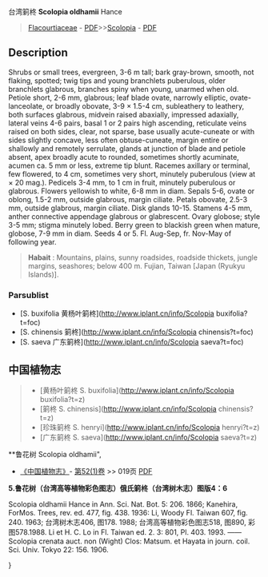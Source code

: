 台湾箣柊 **Scolopia oldhamii** Hance

> [Flacourtiaceae](http://www.iplant.cn/info/Flacourtiaceae?t=foc) - [PDF](http://www.iplant.cn/foc/pdf/Flacourtiaceae.pdf)>>[Scolopia](http://www.iplant.cn/info/Scolopia?t=foc) - [PDF](http://www.iplant.cn/foc/pdf/Scolopia.pdf)

## Description

Shrubs or small trees, evergreen, 3-6 m tall; bark gray-brown, smooth, not flaking, spotted; twig tips and young branchlets puberulous, older branchlets glabrous, branches spiny when young, unarmed when old. Petiole short, 2-6 mm, glabrous; leaf blade ovate, narrowly elliptic, ovate-lanceolate, or broadly obovate, 3-9 × 1.5-4 cm, subleathery to leathery, both surfaces glabrous, midvein raised abaxially, impressed adaxially, lateral veins 4-6 pairs, basal 1 or 2 pairs high ascending, reticulate veins raised on both sides, clear, not sparse, base usually acute-cuneate or with sides slightly concave, less often obtuse-cuneate, margin entire or shallowly and remotely serrulate, glands at junction of blade and petiole absent, apex broadly acute to rounded, sometimes shortly acuminate, acumen ca. 5 mm or less, extreme tip blunt. Racemes axillary or terminal, few flowered, to 4 cm, sometimes very short, minutely puberulous (view at × 20 mag.). Pedicels 3-4 mm, to 1 cm in fruit, minutely puberulous or glabrous. Flowers yellowish to white, 6-8 mm in diam. Sepals 5-6, ovate or oblong, 1.5-2 mm, outside glabrous, margin ciliate. Petals obovate, 2.5-3 mm, outside glabrous, margin ciliate. Disk glands 10-15. Stamens 4-5 mm, anther connective appendage glabrous or glabrescent. Ovary globose; style 3-5 mm; stigma minutely lobed. Berry green to blackish green when mature, globose, 7-9 mm in diam. Seeds 4 or 5. Fl. Aug-Sep, fr. Nov-May of following year.


> **Habait** : 
> Mountains, plains, sunny roadsides, roadside thickets, jungle margins, seashores; below 400 m. Fujian, Taiwan [Japan (Ryukyu Islands)].

### Parsublist

* [S.  buxifolia  黄杨叶箣柊](http://www.iplant.cn/info/Scolopia buxifolia?t=foc)
* [S.  chinensis  箣柊](http://www.iplant.cn/info/Scolopia chinensis?t=foc)
* [S.  saeva  广东箣柊](http://www.iplant.cn/info/Scolopia saeva?t=foc)


## 中国植物志

> * [黄杨叶箣柊  S.  buxifolia](http://www.iplant.cn/info/Scolopia buxifolia?t=z)
> * [箣柊  S.  chinensis](http://www.iplant.cn/info/Scolopia chinensis?t=z)
> * [珍珠箣柊  S.  henryi](http://www.iplant.cn/info/Scolopia henryi?t=z)
> * [广东箣柊  S.  saeva](http://www.iplant.cn/info/Scolopia saeva?t=z)


**鲁花树 Scolopia oldhamii",


* [《中国植物志》](http://www.iplant.cn/frps)- [第52(1)卷](http://www.iplant.cn/frps/vol/52(1)) >> 019页 [PDF](http://www.iplant.cn/frps/pdf/52(1)/019a.PDF)

**5.鲁花树（台湾高等植物彩色图志）俄氏箣柊（台湾树木志）图版4：6**

Scolopia oldhamii Hance in Ann. Sci. Nat. Bot. 5: 206. 1866; Kanehira, ForMos. Trees, rev. ed. 477, fig. 438. 1936: Li, Woody Fl. Taiwan 607, fig. 240. 1963; 台湾树木志406, 图178. 1988; 台湾高等植物彩色图志518, 图890, 彩图578.1988. Li et H. C. Lo in Fl. Taiwan ed. 2. 3: 801, Pl. 403. 1993. ——Scolopia crenata auct. non (Wight) Clos: Matsum. et Hayata in journ. coil. Sci. Univ. Tokyo 22: 156. 1906.

}